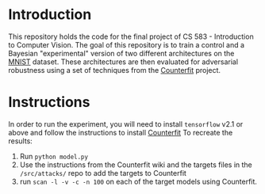 # Introduction
This repository holds the code for the final project of CS 583 - Introduction to Computer Vision.
The goal of this repository is to train a control and a Bayesian "experimental" version of two different architectures on the [MNIST](http://yann.lecun.com/exdb/mnist/) dataset.
These architectures are then evaluated for adversarial robustness using a set of techniques from the [Counterfit](https://github.com/Azure/counterfit) project.

# Instructions
In order to run the experiment, you will need to install `tensorflow` v2.1 or above and follow the instructions to install [Counterfit](https://github.com/Azure/counterfit)
To recreate the results:
1. Run `python model.py`
2. Use the instructions from the Counterfit wiki and the targets files in the `/src/attacks/` repo to add the targets to Counterfit
3. run `scan -l -v -c -n 100` on each of the target models using Counterfit.
